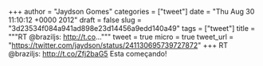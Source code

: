 
+++
author = "Jaydson Gomes"
categories = ["tweet"]
date = "Thu Aug 30 11:10:12 +0000 2012"
draft = false
slug = "3d23534f084a941ad898e23d14456a9edd140a49"
tags = ["tweet"]
title = """RT @braziljs: http://t.co..."""
tweet = true
micro = true
tweet_url = "https://twitter.com/jaydson/status/241130695739727872"
+++
RT @braziljs: http://t.co/Zfj2baG5 Esta começando!
